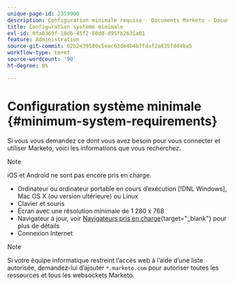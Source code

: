 ```yaml
---
unique-page-id: 2359900
description: Configuration minimale requise - Documents Marketo - Documentation du produit
title: Configuration système minimale
exl-id: 0fa8369f-18d6-45f2-80d0-d95fb2631a01
feature: Administration
source-git-commit: 02b2e39580c5eac63de4b4b7fdaf2a835fdd4ba5
workflow-type: tm+mt
source-wordcount: '90'
ht-degree: 0%

---
```


# Configuration système minimale {#minimum-system-requirements}

Si vous vous demandez ce dont vous avez besoin pour vous connecter et utiliser Marketo, voici les informations que vous recherchez.

>[!NOTE]
>
>iOS et Android ne sont pas encore pris en charge.

* Ordinateur ou ordinateur portable en cours d’exécution [!DNL Windows], Mac OS X (ou version ultérieure) ou Linux
* Clavier et souris
* Écran avec une résolution minimale de 1 280 x 768
* Navigateur à jour, voir [Navigateurs pris en charge](/help/marketo/product-docs/administration/setup-administration/supported-browsers.md){target="_blank"} pour plus de détails
* Connexion Internet

>[!NOTE]
>
>Si votre équipe informatique restreint l’accès web à l’aide d’une liste autorisée, demandez-lui d’ajouter `*.marketo.com` pour autoriser toutes les ressources et tous les websockets Marketo.
